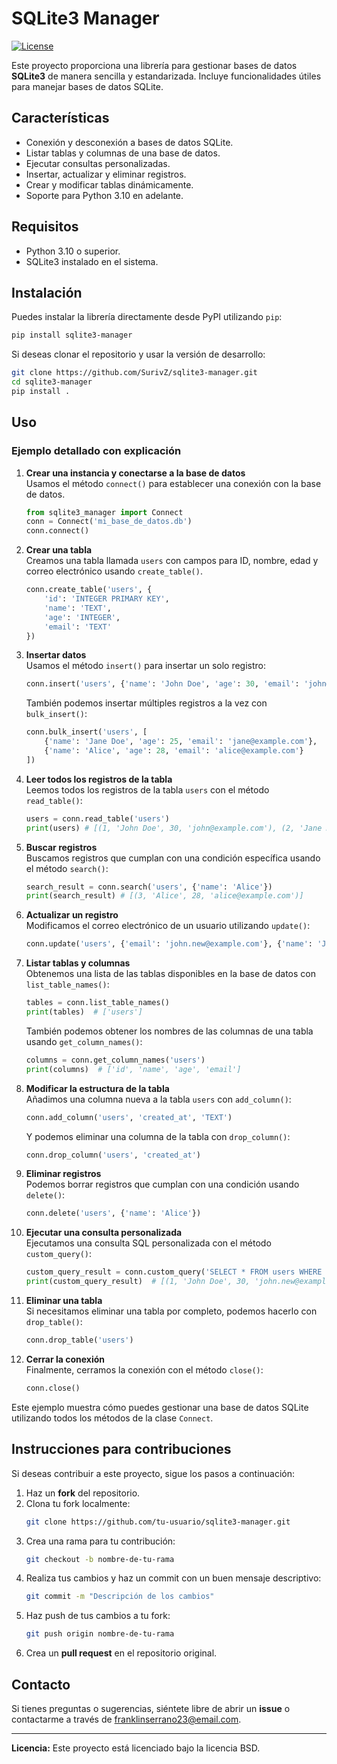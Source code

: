 
# SQLite3 Manager

[![License](https://img.shields.io/badge/license-BSD-blue.svg)](LICENSE)

Este proyecto proporciona una librería para gestionar bases de datos **SQLite3** de manera sencilla y estandarizada. Incluye funcionalidades útiles para manejar bases de datos SQLite.

## Características

- Conexión y desconexión a bases de datos SQLite.
- Listar tablas y columnas de una base de datos.
- Ejecutar consultas personalizadas.
- Insertar, actualizar y eliminar registros.
- Crear y modificar tablas dinámicamente.
- Soporte para Python 3.10 en adelante.

## Requisitos

- Python 3.10 o superior.
- SQLite3 instalado en el sistema.

## Instalación

Puedes instalar la librería directamente desde PyPI utilizando `pip`:

```bash
pip install sqlite3-manager
```

Si deseas clonar el repositorio y usar la versión de desarrollo:

```bash
git clone https://github.com/SurivZ/sqlite3-manager.git
cd sqlite3-manager
pip install .
```

## Uso

### Ejemplo detallado con explicación

1. **Crear una instancia y conectarse a la base de datos**  
   Usamos el método `connect()` para establecer una conexión con la base de datos.

   ```python
   from sqlite3_manager import Connect
   conn = Connect('mi_base_de_datos.db')
   conn.connect()
   ```

2. **Crear una tabla**  
   Creamos una tabla llamada `users` con campos para ID, nombre, edad y correo electrónico usando `create_table()`.

   ```python
   conn.create_table('users', {
       'id': 'INTEGER PRIMARY KEY',
       'name': 'TEXT',
       'age': 'INTEGER',
       'email': 'TEXT'
   })
   ```

3. **Insertar datos**  
   Usamos el método `insert()` para insertar un solo registro:

   ```python
   conn.insert('users', {'name': 'John Doe', 'age': 30, 'email': 'john@example.com'})
   ```

   También podemos insertar múltiples registros a la vez con `bulk_insert()`:

   ```python
   conn.bulk_insert('users', [
       {'name': 'Jane Doe', 'age': 25, 'email': 'jane@example.com'},
       {'name': 'Alice', 'age': 28, 'email': 'alice@example.com'}
   ])
   ```

4. **Leer todos los registros de la tabla**  
   Leemos todos los registros de la tabla `users` con el método `read_table()`:

   ```python
   users = conn.read_table('users')
   print(users) # [(1, 'John Doe', 30, 'john@example.com'), (2, 'Jane Doe', 25, 'jane@example.com'), (3, 'Alice', 28, 'alice@example.com')]
   ```

5. **Buscar registros**  
   Buscamos registros que cumplan con una condición específica usando el método `search()`:

   ```python
   search_result = conn.search('users', {'name': 'Alice'})
   print(search_result) # [(3, 'Alice', 28, 'alice@example.com')]
   ```

6. **Actualizar un registro**  
   Modificamos el correo electrónico de un usuario utilizando `update()`:

   ```python
   conn.update('users', {'email': 'john.new@example.com'}, {'name': 'John Doe'})
   ```

7. **Listar tablas y columnas**  
   Obtenemos una lista de las tablas disponibles en la base de datos con `list_table_names()`:

   ```python
   tables = conn.list_table_names()
   print(tables)  # ['users']
   ```

   También podemos obtener los nombres de las columnas de una tabla usando `get_column_names()`:

   ```python
   columns = conn.get_column_names('users')
   print(columns)  # ['id', 'name', 'age', 'email']
   ```

8. **Modificar la estructura de la tabla**  
   Añadimos una columna nueva a la tabla `users` con `add_column()`:

   ```python
   conn.add_column('users', 'created_at', 'TEXT')
   ```

   Y podemos eliminar una columna de la tabla con `drop_column()`:

   ```python
   conn.drop_column('users', 'created_at')
   ```

9. **Eliminar registros**  
   Podemos borrar registros que cumplan con una condición usando `delete()`:

   ```python
   conn.delete('users', {'name': 'Alice'})
   ```

10. **Ejecutar una consulta personalizada**  
    Ejecutamos una consulta SQL personalizada con el método `custom_query()`:

    ```python
    custom_query_result = conn.custom_query('SELECT * FROM users WHERE age > 25')
    print(custom_query_result)  # [(1, 'John Doe', 30, 'john.new@example.com')]
    ```

11. **Eliminar una tabla**  
    Si necesitamos eliminar una tabla por completo, podemos hacerlo con `drop_table()`:

    ```python
    conn.drop_table('users')
    ```

12. **Cerrar la conexión**  
    Finalmente, cerramos la conexión con el método `close()`:

    ```python
    conn.close()
    ```

Este ejemplo muestra cómo puedes gestionar una base de datos SQLite utilizando todos los métodos de la clase `Connect`.

## Instrucciones para contribuciones

Si deseas contribuir a este proyecto, sigue los pasos a continuación:

1. Haz un **fork** del repositorio.
2. Clona tu fork localmente:
   ```bash
   git clone https://github.com/tu-usuario/sqlite3-manager.git
   ```
3. Crea una rama para tu contribución:
   ```bash
   git checkout -b nombre-de-tu-rama
   ```
4. Realiza tus cambios y haz un commit con un buen mensaje descriptivo:
   ```bash
   git commit -m "Descripción de los cambios"
   ```
5. Haz push de tus cambios a tu fork:
   ```bash
   git push origin nombre-de-tu-rama
   ```
6. Crea un **pull request** en el repositorio original.

## Contacto

Si tienes preguntas o sugerencias, siéntete libre de abrir un **issue** o contactarme a través de [franklinserrano23@email.com](mailto:franklinserrano23@email.com).

---

**Licencia:** Este proyecto está licenciado bajo la licencia BSD.
